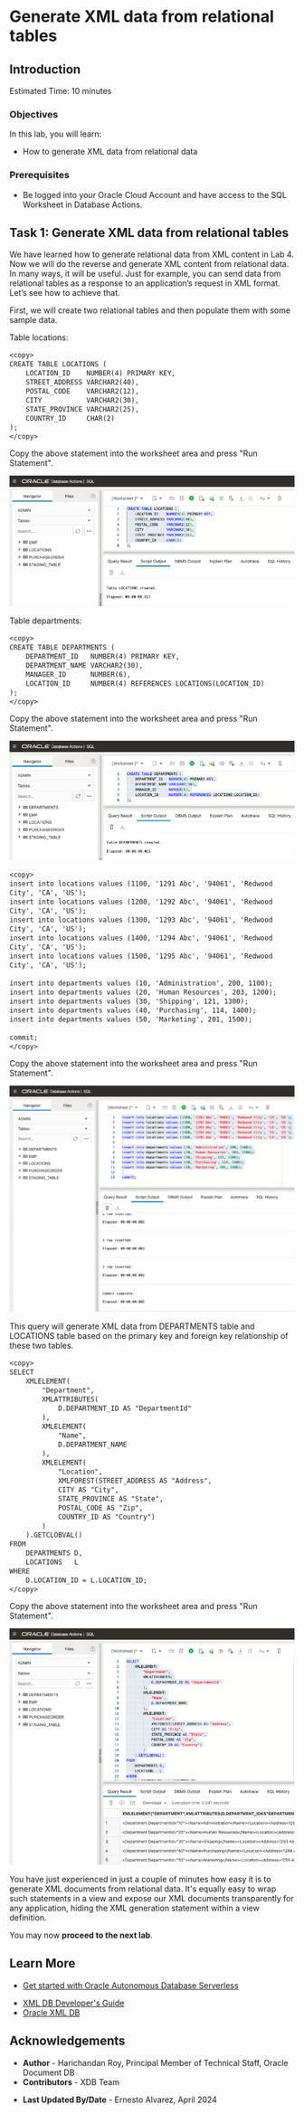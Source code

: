 # Generate XML data from relational tables

## Introduction

Estimated Time: 10 minutes

### Objectives
In this lab, you will learn:
-	How to generate XML data from relational data

### Prerequisites
- Be logged into your Oracle Cloud Account and have access to the SQL Worksheet in Database Actions.

## Task 1: Generate XML data from relational tables

We have learned how to generate relational data from XML content in Lab 4. Now we will do the reverse and generate XML content from relational data. In many ways, it will be useful. Just for example, you can send data from relational tables as a response to an application’s request in XML format. Let’s see how to achieve that.

First, we will create two relational tables and then populate them with some sample data.

Table locations:
```
<copy>
CREATE TABLE LOCATIONS (
    LOCATION_ID    NUMBER(4) PRIMARY KEY,
    STREET_ADDRESS VARCHAR2(40),
    POSTAL_CODE    VARCHAR2(12),
    CITY           VARCHAR2(30),
    STATE_PROVINCE VARCHAR2(25),
    COUNTRY_ID     CHAR(2)
);
</copy>
```

Copy the above statement into the worksheet area and press "Run Statement".

![LOCATIONS table](./images/img-2.png)

Table departments:
```
<copy>
CREATE TABLE DEPARTMENTS (
    DEPARTMENT_ID   NUMBER(4) PRIMARY KEY,
    DEPARTMENT_NAME VARCHAR2(30),
    MANAGER_ID      NUMBER(6),
    LOCATION_ID     NUMBER(4) REFERENCES LOCATIONS(LOCATION_ID)
);
</copy>
```

Copy the above statement into the worksheet area and press "Run Statement".

![DEPARTMENTS table](./images/img-1.png)


```
<copy>
insert into locations values (1100, '1291 Abc', '94061', 'Redwood City', 'CA', 'US');
insert into locations values (1200, '1292 Abc', '94061', 'Redwood City', 'CA', 'US');
insert into locations values (1300, '1293 Abc', '94061', 'Redwood City', 'CA', 'US');
insert into locations values (1400, '1294 Abc', '94061', 'Redwood City', 'CA', 'US');
insert into locations values (1500, '1295 Abc', '94061', 'Redwood City', 'CA', 'US');

insert into departments values (10, 'Administration', 200, 1100);
insert into departments values (20, 'Human Resources', 203, 1200);
insert into departments values (30, 'Shipping', 121, 1300);
insert into departments values (40, 'Purchasing', 114, 1400);
insert into departments values (50, 'Marketing', 201, 1500);

commit;
</copy>
```

Copy the above statement into the worksheet area and press "Run Statement".

![Populate and DEPARTMENTS LOCATIONS](./images/img-3.png)

This query will generate XML data from DEPARTMENTS table and LOCATIONS table based on the primary key and foreign key relationship of these two tables.

```
<copy>
SELECT
    XMLELEMENT(
        "Department",
        XMLATTRIBUTES(
            D.DEPARTMENT_ID AS "DepartmentId"
        ),
        XMLELEMENT(
            "Name",
            D.DEPARTMENT_NAME
        ),
        XMLELEMENT(
            "Location",
            XMLFOREST(STREET_ADDRESS AS "Address",
            CITY AS "City",
            STATE_PROVINCE AS "State",
            POSTAL_CODE AS "Zip",
            COUNTRY_ID AS "Country")
        )
    ).GETCLOBVAL()
FROM
    DEPARTMENTS D,
    LOCATIONS   L
WHERE
    D.LOCATION_ID = L.LOCATION_ID;
</copy>
```

Copy the above statement into the worksheet area and press "Run Statement".

![XML data from relational data](./images/img-4.png)

You have just experienced in just a couple of minutes how easy it is to generate XML documents from relational data. It's equally easy to wrap such statements in a view and expose our XML documents transparently for any application, hiding the XML generation statement within a view definition.

You may now **proceed to the next lab**.

## Learn More

* [Get started with Oracle Autonomous Database Serverless ](https://docs.oracle.com/en/cloud/paas/autonomous-database/serverless/videos.html)
- [XML DB Developer's Guide](https://docs.oracle.com/en/database/oracle/oracle-database/23/adxdb/index.html)
- [Oracle XML DB](https://www.oracle.com/database/technologies/appdev/xmldb.html)


## Acknowledgements
* **Author** - Harichandan Roy, Principal Member of Technical Staff, Oracle Document DB
* **Contributors** -  XDB Team
- **Last Updated By/Date** - Ernesto Alvarez, April 2024
